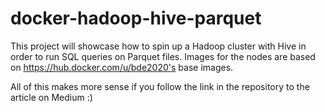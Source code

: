 # docker-hadoop-hive-parquet

This project will showcase how to spin up a Hadoop cluster with Hive in order to run SQL queries on Parquet files. Images for the nodes are based on https://hub.docker.com/u/bde2020's base images.

All of this makes more sense if you follow the link in the repository to the article on Medium :)
